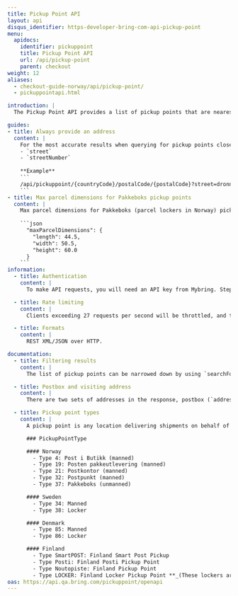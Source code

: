 ```yaml
---
title: Pickup Point API
layout: api
disqus_identifier: https-developer-bring-com-api-pickup-point
menu:
  apidocs:
    identifier: pickuppoint
    title: Pickup Point API
    url: /api/pickup-point
    parent: checkout
weight: 12
aliases:
  - checkout-guide-norway/api/pickup-point/
  - pickuppointapi.html

introduction: |
  The Pickup Point API provides a list of pickup points that are nearest to a given location, in order for end customers to choose their preferred pickup point in your checkout. The API supports both manned pickup points and parcel lockers in Norway, Sweden, Denmark and Finland. Pickup points are sorted by driving time by car (source: Google). When driving times are unavailable (e.g. due to separation by sea), they are sorted by aerial distance.

guides:
- title: Always provide an address
  content: |
    For the most accurate results when querying for pickup points close to a postal code, we **STRONGLY** recommend providing the recipient's address when using the API. This is achieved by adding the following query parameters to the request:
    - `street`
    - `streetNumber`
  
    **Example**
    ```
    /api/pickuppoint/{countryCode}/postalCode/{postalCode}?street=dronningens gate&streetNumber=10
    ```
- title: Max parcel dimensions for Pakkeboks pickup points
  content: |
    Max parcel dimensions for Pakkeboks (parcel lockers in Norway) pickup points can now be used to filter out pickup points based on parcel size on the client side, and thus preventing failed bookings during checkout. JSON field:
    
    ```json
      "maxParcelDimensions": {
        "length": 44.5,
        "width": 50.5,
        "height": 60.0
      }
    ```
information:
  - title: Authentication
    content: |
      To make API requests, you will need an API key from Mybring. Steps for getting a key and description of headers can be found on the general API [Getting Started / Authentication](/api/#authentication) page.

  - title: Rate limiting
    content: |
      Clients exceeding 27 requests per second will be throttled, and the response will contain http status code 429. If you have a use case requiring rates above the limit, please contact developer-booking@bring.com for assistance.

  - title: Formats
    content: |
      REST XML/JSON over HTTP.

documentation:
  - title: Filtering results
    content: |
      The list of pickup points can be narrowed down by using `searchForText=<texts>`, where the pickup points will have at least a partial match with the search string given in `<texts>`. This can be the name of the pickup point, its address, city, county, municipality or location. See the examples for more information.

  - title: Postbox and visiting address
    content: |
      There are two sets of addresses in the response, postbox (`address` and `postalCode`) and visiting address (`visitingAddress` and `visitingPostalCode`). Postbox address is required to get a package produced correctly, use this AS RECIPIENT address on label. Visiting address is more appropriate for user interface (Street address of the PIB).

  - title: Pickup point types
    content: |
      A pickup point is any location delivering shipments on behalf of Bring and Posten, such as post offices, selected grocery stores, lockers.

      ### PickupPointType

      #### Norway
        - Type 4: Post i Butikk (manned)
        - Type 19: Posten pakkeutlevering (manned)
        - Type 21: Postkontor (manned)
        - Type 32: Postpunkt (manned)
        - Type 37: Pakkeboks (unmanned)

      #### Sweden
        - Type 34: Manned
        - Type 38: Locker

      #### Denmark
        - Type 85: Manned
        - Type 86: Locker

      #### Finland
        - Type SmartPOST: Finland Smart Post Pickup
        - Type Posti: Finland Posti Pickup Point
        - Type Noutopiste: Finland Pickup Point
        - Type LOCKER: Finland Locker Pickup Point **_(These lockers are placed inside buildings only accessible to the residents and workers in the building)_**
oas: https://api.qa.bring.com/pickuppoint/openapi
---
```

